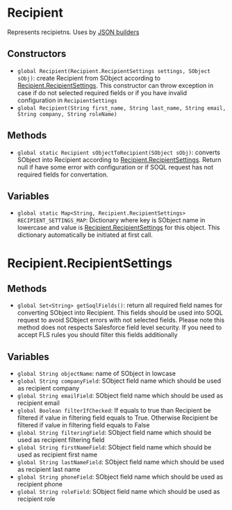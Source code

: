 # Recipient

Represents recipietns. Uses by [JSON builders](JSONBuilder.md)

## Constructors

- `global Recipient(Recipient.RecipientSettings settings, SObject sObj)`: create Recipient from SObject according to [Recipient.RecipientSettings](#Recipient.RecipientSettings). This constructor can throw exception in case if do not selected required fields or if you have invalid configuration in `RecipientSettings`
- `global Recipient(String first_name, String last_name, String email, String company, String roleName)`

## Methods

- `global static Recipient sObjectToRecipient(SObject sObj)`: converts SObject into Recipient according to [Recipient.RecipientSettings](#Recipient.RecipientSettings). Return null if have some error with configuration or if SOQL request has not required fields for convertation.

## Variables
- `global static Map<String, Recipient.RecipientSettings> RECIPIENT_SETTINGS_MAP`: Dictionary where key is SObject name in lowercase and value is [Recipient.RecipientSettings](#Recipient.RecipientSettings) for this object. This dictionary automatically be initiated at first call.

# Recipient.RecipientSettings

## Methods
- `global Set<String> getSoqlFields()`: return all required field names for converting SObject into Recipient. This fields should be used into SOQL request to avoid SObject errors with not selected fields. Please note this method does not respects Salesforce field level security. If you need to accept FLS rules you should filter this fields additionally

## Variables
- `global String objectName`: name of SObject in lowcase
- `global String companyField`: SObject field name which should be used as recipient company
- `global String emailField`: SObject field name which should be used as recipient email
- `global Boolean filterIfChecked`: If equals to true than Recipient be filtered if value in filtering field equals to True. Otherwise Recipient be filtered if value in filtering field equals to False
- `global String filteringField`: SObject field name which should be used as recipient filtering field
- `global String firstNameField`: SObject field name which should be used as recipient first name
- `global String lastNameField`: SObject field name which should be used as recipient last name
- `global String phoneField`: SObject field name which should be used as recipient phone
- `global String roleField`: SObject field name which should be used as recipient role